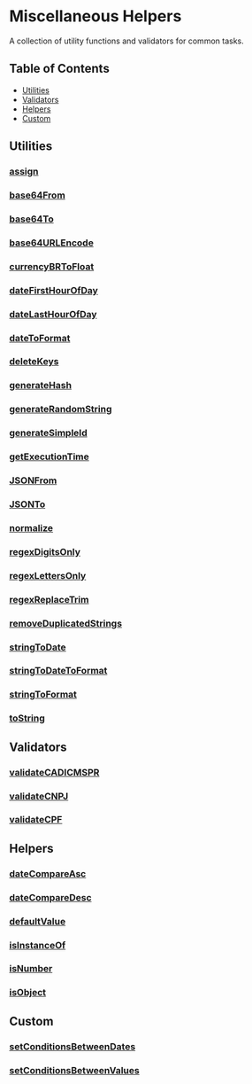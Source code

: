# Miscellaneous Helpers

A collection of utility functions and validators for common tasks.

## Table of Contents

- [Utilities](#utilities)
- [Validators](#validators)
- [Helpers](#helpers)
- [Custom](#custom)

## Utilities

### [assign](https://github.com/arthurgermano/misc-helpers/blob/main/tests/utils.test.js)

### [base64From](https://github.com/arthurgermano/misc-helpers/blob/main/tests/utils.test.js)

### [base64To](https://github.com/arthurgermano/misc-helpers/blob/main/tests/utils.test.js)

### [base64URLEncode](https://github.com/arthurgermano/misc-helpers/blob/main/tests/utils.test.js)

### [currencyBRToFloat](https://github.com/arthurgermano/misc-helpers/blob/main/tests/utils.test.js)

### [dateFirstHourOfDay](https://github.com/arthurgermano/misc-helpers/blob/main/tests/utils.test.js)

### [dateLastHourOfDay](https://github.com/arthurgermano/misc-helpers/blob/main/tests/utils.test.js)

### [dateToFormat](https://github.com/arthurgermano/misc-helpers/blob/main/tests/utils.test.js)

### [deleteKeys](https://github.com/arthurgermano/misc-helpers/blob/main/tests/utils.test.js)

### [generateHash](https://github.com/arthurgermano/misc-helpers/blob/main/tests/utils.test.js)

### [generateRandomString](https://github.com/arthurgermano/misc-helpers/blob/main/tests/utils.test.js)

### [generateSimpleId](https://github.com/arthurgermano/misc-helpers/blob/main/tests/utils.test.js)

### [getExecutionTime](https://github.com/arthurgermano/misc-helpers/blob/main/tests/utils.test.js)

### [JSONFrom](https://github.com/arthurgermano/misc-helpers/blob/main/tests/utils.test.js)

### [JSONTo](https://github.com/arthurgermano/misc-helpers/blob/main/tests/utils.test.js)

### [normalize](https://github.com/arthurgermano/misc-helpers/blob/main/tests/utils.test.js)

### [regexDigitsOnly](https://github.com/arthurgermano/misc-helpers/blob/main/tests/utils.test.js)

### [regexLettersOnly](https://github.com/arthurgermano/misc-helpers/blob/main/tests/utils.test.js)

### [regexReplaceTrim](https://github.com/arthurgermano/misc-helpers/blob/main/tests/utils.test.js)

### [removeDuplicatedStrings](https://github.com/arthurgermano/misc-helpers/blob/main/tests/utils.test.js)

### [stringToDate](https://github.com/arthurgermano/misc-helpers/blob/main/tests/utils.test.js)

### [stringToDateToFormat](https://github.com/arthurgermano/misc-helpers/blob/main/tests/utils.test.js)

### [stringToFormat](https://github.com/arthurgermano/misc-helpers/blob/main/tests/utils.test.js)

### [toString](https://github.com/arthurgermano/misc-helpers/blob/main/tests/utils.test.js)

## Validators

### [validateCADICMSPR](https://github.com/arthurgermano/misc-helpers/blob/main/tests/validators.test.js)

### [validateCNPJ](https://github.com/arthurgermano/misc-helpers/blob/main/tests/validators.test.js)

### [validateCPF](https://github.com/arthurgermano/misc-helpers/blob/main/tests/validators.test.js)

## Helpers

### [dateCompareAsc](https://github.com/arthurgermano/misc-helpers/blob/main/tests/helpers.test.js)

### [dateCompareDesc](https://github.com/arthurgermano/misc-helpers/blob/main/tests/helpers.test.js)

### [defaultValue](https://github.com/arthurgermano/misc-helpers/blob/main/tests/helpers.test.js)

### [isInstanceOf](https://github.com/arthurgermano/misc-helpers/blob/main/tests/helpers.test.js)

### [isNumber](https://github.com/arthurgermano/misc-helpers/blob/main/tests/helpers.test.js)

### [isObject](https://github.com/arthurgermano/misc-helpers/blob/main/tests/helpers.test.js)

## Custom

### [setConditionsBetweenDates](https://github.com/arthurgermano/misc-helpers/blob/main/tests/custom.test.js)

### [setConditionsBetweenValues](https://github.com/arthurgermano/misc-helpers/blob/main/tests/custom.test.js)